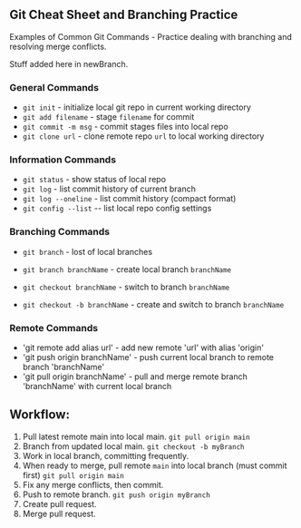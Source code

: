 ## Git Cheat Sheet and Branching Practice

Examples of Common Git Commands - Practice dealing with branching and resolving merge conflicts.

Stuff added here in newBranch.

### General Commands
* `git init` - initialize local git repo in current working directory
* `git add filename` - stage `filename` for commit
* `git commit -m msg` - commit stages files into local repo
* `git clone url` - clone remote repo `url` to local working directory


### Information Commands
* `git status` - show status of local repo
* `git log` - list commit history of current branch
* `git log --oneline` - list commit history (compact format)
* `git config --list` -- list local repo config settings


### Branching Commands
* `git branch` - lost of local branches
* `git branch branchName` - create local branch `branchName`

* `git checkout branchName` - switch to branch `branchName`
* `git checkout -b branchName` - create and switch to branch `branchName`


### Remote Commands
* 'git remote add alias url' - add new remote 'url' with alias 'origin'
* 'git push origin branchName' - push current local branch to remote branch 'branchName'
* 'git pull origin branchName' - pull and merge remote branch 'branchName' with current local branch

## Workflow:
1. Pull latest remote main into local main.	`git pull origin main`
2. Branch from updated local main.	`git checkout -b myBranch`
3. Work in local branch, committing frequently.
4. When ready to merge, pull remote `main` into local branch (must commit first) `git pull origin main`
5. Fix any merge conflicts, then commit.
6. Push to remote branch. `git push origin myBranch`
7. Create pull request.
8. Merge pull request.
